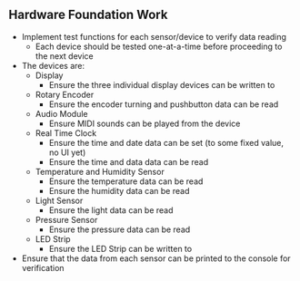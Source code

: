 ## Hardware Foundation Work

- Implement test functions for each sensor/device to verify data reading
    - Each device should be tested one-at-a-time before proceeding to the next device
- The devices are: 
    - Display
        - Ensure the three individual display devices can be written to
    - Rotary Encoder
        - Ensure the encoder turning and pushbutton data can be read
    - Audio Module
        - Ensure MIDI sounds can be played from the device
    - Real Time Clock
        - Ensure the time and date data can be set (to some fixed value, no UI yet)
        - Ensure the time and data data can be read
    - Temperature and Humidity Sensor
        - Ensure the temperature data can be read
        - Ensure the humidity data can be read
    - Light Sensor
        - Ensure the light data can be read
    - Pressure Sensor
        - Ensure the pressure data can be read
    - LED Strip
        - Ensure the LED Strip can be written to
- Ensure that the data from each sensor can be printed to the console for verification
